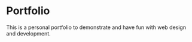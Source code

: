 <h1>Portfolio</h1>

<p>This is a personal portfolio to demonstrate and have fun with web design and development.</p>